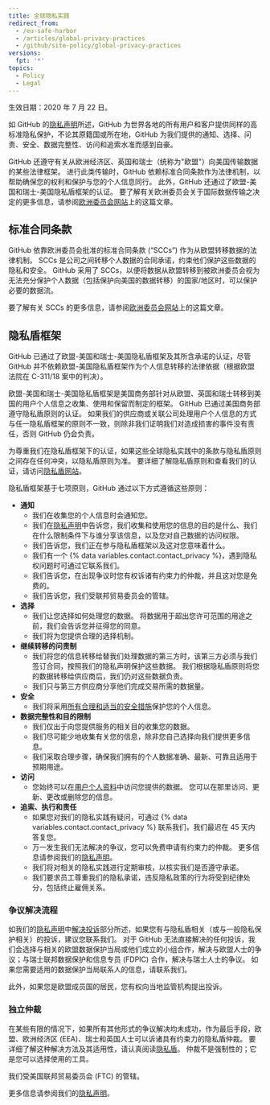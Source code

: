 ```yaml
---
title: 全球隐私实践
redirect_from:
  - /eu-safe-harbor
  - /articles/global-privacy-practices
  - /github/site-policy/global-privacy-practices
versions:
  fpt: '*'
topics:
  - Policy
  - Legal
---
```


生效日期：2020 年 7 月 22 日。

如 GitHub 的[隐私声明](/github/site-policy/github-privacy-statement#githubs-global-privacy-practices)所述，GitHub 为世界各地的所有用户和客户提供同样的高标准隐私保护，不论其原籍国或所在地，GitHub 为我们提供的通知、选择、问责、安全、数据完整性、访问和追索水准而感到自豪。

GitHub 还遵守有关从欧洲经济区、英国和瑞士（统称为"欧盟"）向美国传输数据的某些法律框架。 进行此类传输时，GitHub 依赖标准合同条款作为法律机制，以帮助确保您的权利和保护与您的个人信息同行。 此外，GitHub 还通过了欧盟-美国和瑞士-美国隐私盾框架的认证。 要了解有关欧洲委员会关于国际数据传输之决定的更多信息，请参阅[欧洲委员会网站](https://ec.europa.eu/info/law/law-topic/data-protection/international-dimension-data-protection_en)上的这篇文章。

## 标准合同条款

GitHub 依靠欧洲委员会批准的标准合同条款 (“SCCs”) 作为从欧盟转移数据的法律机制。 SCCs 是公司之间转移个人数据的合同承诺，约束他们保护这些数据的隐私和安全。 GitHub 采用了 SCCs，以便将数据从欧盟转移到被欧洲委员会视为无法充分保护个人数据（包括保护向美国的数据转移）的国家/地区时，可以保护必要的数据流。

要了解有关 SCCs 的更多信息，请参阅[欧洲委员会网站](https://ec.europa.eu/info/law/law-topic/data-protection/international-dimension-data-protection/standard-contractual-clauses-scc_en)上的这篇文章。

## 隐私盾框架

GitHub 已通过了欧盟-美国和瑞士-美国隐私盾框架及其所含承诺的认证，尽管 GitHub 并不依赖欧盟-美国隐私盾框架作为个人信息转移的法律依据（根据欧盟法院在 C-311/18 案中的判决）。

欧盟-美国和瑞士-美国隐私盾框架是美国商务部针对从欧盟、英国和瑞士转移到美国的用户个人信息之收集、使用和保留而制定的框架。 GitHub 已通过美国商务部遵守隐私盾原则的认证。 如果我们的供应商或关联公司处理用户个人信息的方式与任一隐私盾框架的原则不一致，则除非我们证明我们对造成损害的事件没有责任，否则 GitHub 仍会负责。

为尊重我们在隐私盾框架下的认证，如果这些全球隐私实践中的条款与隐私盾原则之间存在任何冲突，以隐私盾原则为准。 要详细了解隐私盾原则和查看我们的认证，请访问[隐私盾网站](https://www.privacyshield.gov/)。

隐私盾框架基于七项原则，GitHub 通过以下方式遵循这些原则：

- **通知**
  - 我们在收集您的个人信息时会通知您。
  - 我们在[隐私声明](/articles/github-privacy-statement/)中告诉您，我们收集和使用您的信息的目的是什么、我们在什么限制条件下与谁分享该信息，以及您对自己数据的访问权限。
  - 我们告诉您，我们正在参与隐私盾框架以及这对您意味着什么。
  - 我们有一个 {% data variables.contact.contact_privacy %}，遇到隐私权问题时可通过它联系我们。
  - 我们告诉您，在出现争议时您有权诉诸有约束力的仲裁，并且这对您是免费的。
  - 我们告诉您，我们受联邦贸易委员会的管辖。
- **选择**
  - 我们让您选择如何处理您的数据。 将数据用于超出您许可范围的用途之前，我们会告诉您并征得您的同意。
  - 我们将为您提供合理的选择机制。
- **继续转移的问责制**
  - 我们将您的信息转移给替我们处理数据的第三方时，该第三方必须与我们签订合同，按照我们的隐私声明保护这些数据。 我们根据隐私盾原则将您的数据转移给供应商后，我们仍对这些数据负责。
  - 我们只与第三方供应商分享他们完成交易所需的数据量。
- **安全**
  - 我们将采用[所有合理和适当的安全措施](https://github.com/security)保护您的个人信息。
- **数据完整性和目的限制**
  - 我们仅出于向您提供服务的相关目的收集您的数据。
  - 我们尽可能少地收集有关您的信息，除非您自己选择向我们提供更多信息。
  - 我们采取合理步骤，确保我们拥有的个人数据准确、最新、可靠且适用于预期用途。
- **访问**
  - 您始终可以在[用户个人资料](https://github.com/settings/profile)中访问您提供的数据。 您可以在那里访问、更新、更改或删除您的信息。
- **追索、执行和责任**
  - 如果您对我们的隐私实践有疑问，可通过 {% data variables.contact.contact_privacy %} 联系我们，我们最迟在 45 天内答复您。
  - 万一发生我们无法解决的争议，您可以免费申请有约束力的仲裁。 更多信息请参阅我们的[隐私声明](/articles/github-privacy-statement/)。
  - 我们将对相关的隐私实践进行定期审核，以核实我们是否遵守承诺。
  - 我们要求员工尊重我们的隐私承诺，违反隐私政策的行为将受到纪律处分，包括终止雇佣关系。


### 争议解决流程

如我们的[隐私声明](/github/site-policy/github-privacy-statement)中[解决投诉](/github/site-policy/github-privacy-statement#resolving-complaints)部分所述，如果您有与隐私盾相关（或与一般隐私保护相关）的投诉，建议您联系我们。 对于 GitHub 无法直接解决的任何投诉，我们会选择与相关的欧盟数据保护当局或他们成立的小组合作，解决与欧盟人士的争议；与瑞士联邦数据保护和信息专员 (FDPIC) 合作，解决与瑞士人士的争议。 如果您需要适用的数据保护当局联系人的信息，请联系我们。

此外，如果您是欧盟成员国的居民，您有权向当地监管机构提出投诉。

### 独立仲裁

在某些有限的情况下，如果所有其他形式的争议解决均未成功，作为最后手段，欧盟、欧洲经济区 (EEA)、瑞士和英国人士可以诉诸具有约束力的隐私盾仲裁。 要详细了解这种解决方法及其适用性，请认真阅读[隐私盾](https://www.privacyshield.gov/article?id=ANNEX-I-introduction)。 仲裁不是强制性的；它是您可以选择使用的工具。

我们受美国联邦贸易委员会 (FTC) 的管辖。

更多信息请参阅我们的[隐私声明](/articles/github-privacy-statement/)。
